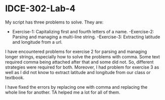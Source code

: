 # IDCE-302-Lab-4

My script has three problems to solve. They are:
- Exercise-1: Capitalizing first and fourth letters of a name.
-Exercise-2: Parsing and managing a multi-line string.
-Exercise-3: Extracting latitude and longitude from a url.

I have encountered problems for exercise 2 for parsing and managing longer strings, especially how to solve the problems with comma. Some text required comma being attached after that and some did not. So, different strategies were required for both. Moreover, I had problem for exercise 3 as well as I did not know to extract latitude and longitude from our class or textbook.

I have fixed the errors by replacing one with comma and replacing the whole line for another. TA helped me a lot for all of them.
